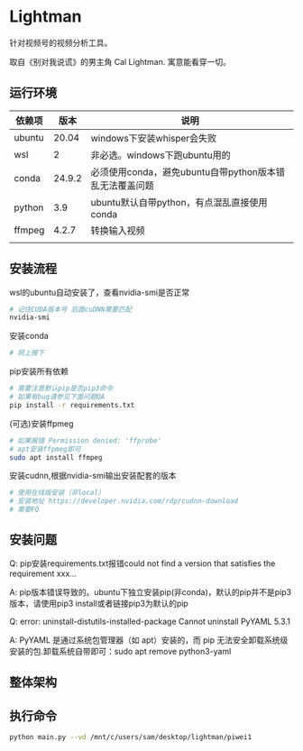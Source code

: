 # Lightman

针对视频号的视频分析工具。

取自《别对我说谎》的男主角 Cal Lightman. 寓意能看穿一切。



## 运行环境

| 依赖项 | 版本   | 说明                                                    |
| ------ | ------ | ------------------------------------------------------- |
| ubuntu | 20.04  | windows下安装whisper会失败                              |
| wsl    | 2      | 非必选。windows下跑ubuntu用的                           |
| conda  | 24.9.2 | 必须使用conda，避免ubuntu自带python版本错乱无法覆盖问题 |
| python | 3.9    | ubuntu默认自带python，有点混乱直接使用conda             |
| ffmpeg | 4.2.7  | 转换输入视频                                            |
|        |        |                                                         |



## 安装流程

wsl的ubuntu自动安装了，查看nvidia-smi是否正常

```bash
# 记住CUDA版本号 后面cuDNN需要匹配
nvidia-smi
```

安装conda

```bash
# 网上搜下
```

pip安装所有依赖

```bash
# 需要注意默认pip是否pip3命令
# 如果有bug请参见下面问题QA
pip install -r requirements.txt
```

(可选)安装ffpmeg

```bash
# 如果报错 Permission denied: 'ffprobe'
# apt安装ffpmeg即可
sudo apt install ffmpeg
```

安装cudnn,根据nvidia-smi输出安装配套的版本

```bash
# 使用在线版安装（非local）
# 安装地址 https://developer.nvidia.com/rdp/cudnn-download
# 需要FQ
```



## 安装问题

Q: pip安装requirements.txt报错could not find a version that satisfies the requirement xxx...

A: pip版本错误导致的。ubuntu下独立安装pip(非conda)，默认的pip并不是pip3版本，请使用pip3 install或者链接pip3为默认的pip

Q: error: uninstall-distutils-installed-package Cannot uninstall PyYAML 5.3.1

A: PyYAML 是通过系统包管理器（如 apt）安装的，而 pip 无法安全卸载系统级安装的包.卸载系统自带即可：sudo apt remove python3-yaml



## 整体架构







## 执行命令

```bash
python main.py --vd /mnt/c/users/sam/desktop/lightman/piwei1
```

